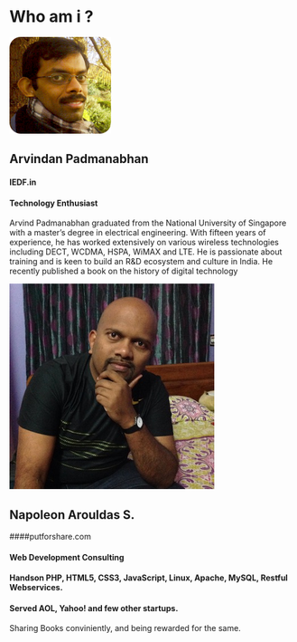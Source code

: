 # Who am i ?
![](img/arvindpdmn.png)
## Arvindan Padmanabhan 
#### IEDF.in

#### Technology Enthusiast 
Arvind Padmanabhan graduated from the National University of Singapore with a master’s degree in electrical engineering. With fifteen years of experience, he has worked extensively on various wireless technologies including DECT, WCDMA, HSPA, WiMAX and LTE. He is passionate about training and is keen to build an R&D ecosystem and culture in India. He recently published a book on the history of digital technology

![](img/793829_10200979592354516_221471314_o.jpg)
## Napoleon Arouldas S.
####putforshare.com
#### Web Development Consulting
#### Handson PHP, HTML5, CSS3, JavaScript, Linux, Apache, MySQL, Restful Webservices.
#### Served AOL, Yahoo! and few other startups.

Sharing Books conviniently, and being rewarded for the same.
